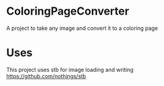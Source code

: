 # ColoringPageConverter
A project to take any image and convert it to a coloring page

# Uses
This project uses stb for image loading and writing https://github.com/nothings/stb